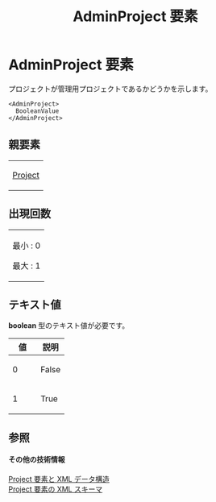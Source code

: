 ﻿---
title: AdminProject 要素
TOCTitle: AdminProject 要素
ms:assetid: d1f64863-3a12-4740-b94a-d7006bc4677c
ms:mtpsurl: https://msdn.microsoft.com/ja-jp/library/Bb968694(v=office.12)
ms:contentKeyID: 16747824
ms.date: 06/30/2008
mtps_version: v=office.12
ms.translationtype: HT
---

# AdminProject 要素

プロジェクトが管理用プロジェクトであるかどうかを示します。

    <AdminProject>
      BooleanValue
    </AdminProject>

## 親要素

<table>
<colgroup>
<col style="width: 100%" />
</colgroup>
<tbody>
<tr class="odd">
<td><p><a href="project-element.md">Project</a></p></td>
</tr>
</tbody>
</table>


## 出現回数


<table>
<colgroup>
<col style="width: 100%" />
</colgroup>
<tbody>
<tr class="odd">
<td><p>最小 : 0</p>
<p>最大 : 1</p></td>
</tr>
</tbody>
</table>


## テキスト値

**boolean** 型のテキスト値が必要です。

<table>
<colgroup>
<col style="width: 50%" />
<col style="width: 50%" />
</colgroup>
<thead>
<tr class="header">
<th>値</th>
<th>説明</th>
</tr>
</thead>
<tbody>
<tr class="odd">
<td><p>0</p></td>
<td><p>False</p></td>
</tr>
<tr class="even">
<td><p>1</p></td>
<td><p>True</p></td>
</tr>
</tbody>
</table>


## 参照

#### その他の技術情報

[Project 要素と XML データ構造](project-elements-and-xml-structure.md)  
[Project 要素の XML スキーマ](xml-schema-for-the-project-element.md)

